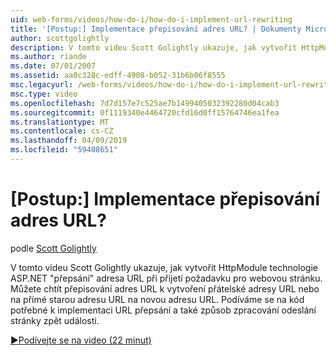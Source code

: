 ```yaml
---
uid: web-forms/videos/how-do-i/how-do-i-implement-url-rewriting
title: '[Postup:] Implementace přepisování adres URL? | Dokumenty Microsoft'
author: scottgolightly
description: V tomto videu Scott Golightly ukazuje, jak vytvořit HttpModule technologie ASP.NET "přepsání" adresa URL při přijetí požadavku pro webovou stránku. Možná budete chtít přepsat...
ms.author: riande
ms.date: 07/01/2007
ms.assetid: aa0c328c-edff-4908-b052-31b6b06f8555
msc.legacyurl: /web-forms/videos/how-do-i/how-do-i-implement-url-rewriting
msc.type: video
ms.openlocfilehash: 7d7d157e7c525ae7b1499405032392280d04cab3
ms.sourcegitcommit: 0f1119340e4464720cfd16d0ff15764746ea1fea
ms.translationtype: MT
ms.contentlocale: cs-CZ
ms.lasthandoff: 04/09/2019
ms.locfileid: "59408651"
---
```

# <a name="how-do-i-implement-url-rewriting"></a>[Postup:] Implementace přepisování adres URL?

podle [Scott Golightly](https://github.com/scottgolightly)

V tomto videu Scott Golightly ukazuje, jak vytvořit HttpModule technologie ASP.NET "přepsání" adresa URL při přijetí požadavku pro webovou stránku. Můžete chtít přepisování adres URL k vytvoření přátelské adresy URL nebo na přímé starou adresu URL na novou adresu URL. Podíváme se na kód potřebné k implementaci URL přepsání a také způsob zpracování odeslání stránky zpět události.

[&#9654;Podívejte se na video (22 minut)](https://channel9.msdn.com/Blogs/ASP-NET-Site-Videos/how-do-i-implement-url-rewriting)
